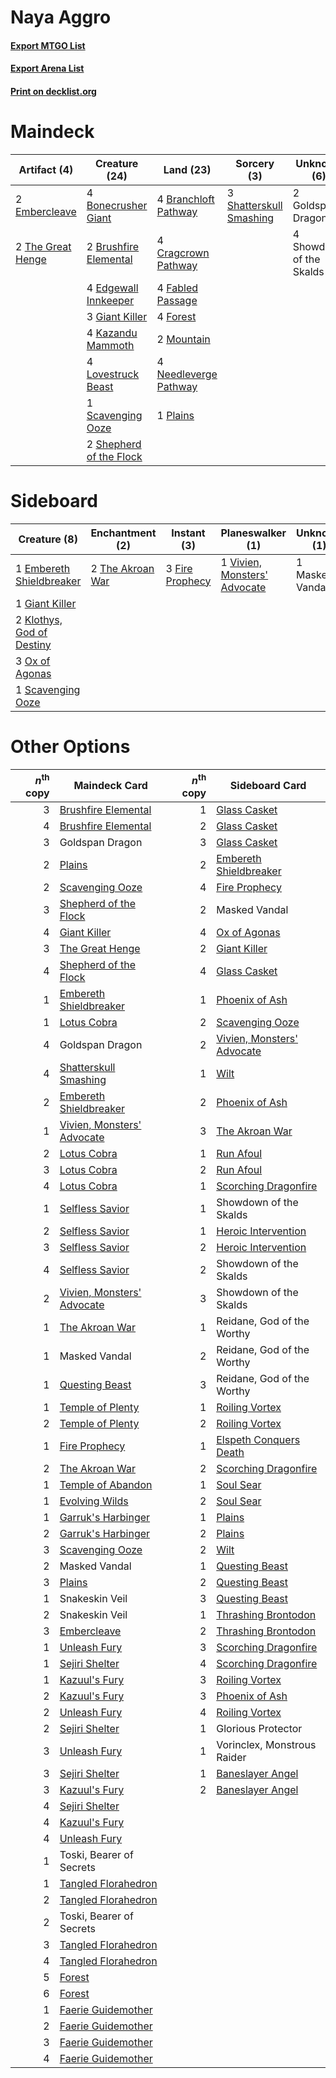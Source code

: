# Naya Aggro

#### [Export MTGO List](../collection/Naya%20Aggro/Naya%20Aggro.txt)
#### [Export Arena List](../collection/Naya%20Aggro/Naya%20Aggro_arena.txt)
#### [Print on decklist.org](http://decklist.org/?deckmain=4%09Bonecrusher%20Giant%0A4%09Branchloft%20Pathway%0A2%09Brushfire%20Elemental%0A4%09Cragcrown%20Pathway%0A4%09Edgewall%20Innkeeper%0A2%09Embercleave%0A4%09Fabled%20Passage%0A4%09Forest%0A3%09Giant%20Killer%0A2%09Goldspan%20Dragon%0A4%09Kazandu%20Mammoth%0A4%09Lovestruck%20Beast%0A2%09Mountain%0A4%09Needleverge%20Pathway%0A1%09Plains%0A1%09Scavenging%20Ooze%0A3%09Shatterskull%20Smashing%0A2%09Shepherd%20of%20the%20Flock%0A4%09Showdown%20of%20the%20Skalds%0A2%09The%20Great%20Henge&deckside=1%09Embereth%20Shieldbreaker%0A3%09Fire%20Prophecy%0A1%09Giant%20Killer%0A2%09Klothys,%20God%20of%20Destiny%0A1%09Masked%20Vandal%0A3%09Ox%20of%20Agonas%0A1%09Scavenging%20Ooze%0A2%09The%20Akroan%20War%0A1%09Vivien,%20Monsters'%20Advocate)
# Maindeck

|                                        Artifact (4)                                        |                                          Creature (24)                                           |                                           Land (23)                                            |                                           Sorcery (3)                                            |      Unknown (6)       |
|--------------------------------------------------------------------------------------------|--------------------------------------------------------------------------------------------------|------------------------------------------------------------------------------------------------|--------------------------------------------------------------------------------------------------|------------------------|
|2 [Embercleave](http://gatherer.wizards.com/Pages/Card/Details.aspx?multiverseid=473082)    |4 [Bonecrusher Giant](http://gatherer.wizards.com/Pages/Card/Details.aspx?multiverseid=473077)    |4 [Branchloft Pathway](http://gatherer.wizards.com/Pages/Card/Details.aspx?multiverseid=491909) |3 [Shatterskull Smashing](http://gatherer.wizards.com/Pages/Card/Details.aspx?multiverseid=491802)|2 Goldspan Dragon       |
|2 [The Great Henge](http://gatherer.wizards.com/Pages/Card/Details.aspx?multiverseid=473123)|2 [Brushfire Elemental](http://gatherer.wizards.com/Pages/Card/Details.aspx?multiverseid=491872)  |4 [Cragcrown Pathway](http://gatherer.wizards.com/Pages/Card/Details.aspx?multiverseid=491915)  |                                                                                                  |4 Showdown of the Skalds|
|                                                                                            |4 [Edgewall Innkeeper](http://gatherer.wizards.com/Pages/Card/Details.aspx?multiverseid=473113)   |4 [Fabled Passage](http://gatherer.wizards.com/Pages/Card/Details.aspx?multiverseid=473206)     |                                                                                                  |                        |
|                                                                                            |3 [Giant Killer](http://gatherer.wizards.com/Pages/Card/Details.aspx?multiverseid=472976)         |4 [Forest](http://gatherer.wizards.com/Pages/Card/Details.aspx?multiverseid=439860)             |                                                                                                  |                        |
|                                                                                            |4 [Kazandu Mammoth](http://gatherer.wizards.com/Pages/Card/Details.aspx?multiverseid=491835)      |2 [Mountain](http://gatherer.wizards.com/Pages/Card/Details.aspx?multiverseid=439859)           |                                                                                                  |                        |
|                                                                                            |4 [Lovestruck Beast](http://gatherer.wizards.com/Pages/Card/Details.aspx?multiverseid=473127)     |4 [Needleverge Pathway](http://gatherer.wizards.com/Pages/Card/Details.aspx?multiverseid=491918)|                                                                                                  |                        |
|                                                                                            |1 [Scavenging Ooze](http://gatherer.wizards.com/Pages/Card/Details.aspx?multiverseid=420783)      |1 [Plains](http://gatherer.wizards.com/Pages/Card/Details.aspx?multiverseid=439856)             |                                                                                                  |                        |
|                                                                                            |2 [Shepherd of the Flock](http://gatherer.wizards.com/Pages/Card/Details.aspx?multiverseid=472990)|                                                                                                |                                                                                                  |                        |


# Sideboard

|                                            Creature (8)                                            |                                      Enchantment (2)                                      |                                       Instant (3)                                        |                                           Planeswalker (1)                                            |  Unknown (1)  |
|----------------------------------------------------------------------------------------------------|-------------------------------------------------------------------------------------------|------------------------------------------------------------------------------------------|-------------------------------------------------------------------------------------------------------|---------------|
|1 [Embereth Shieldbreaker](http://gatherer.wizards.com/Pages/Card/Details.aspx?multiverseid=473084) |2 [The Akroan War](http://gatherer.wizards.com/Pages/Card/Details.aspx?multiverseid=476375)|3 [Fire Prophecy](http://gatherer.wizards.com/Pages/Card/Details.aspx?multiverseid=479636)|1 [Vivien, Monsters' Advocate](http://gatherer.wizards.com/Pages/Card/Details.aspx?multiverseid=479695)|1 Masked Vandal|
|1 [Giant Killer](http://gatherer.wizards.com/Pages/Card/Details.aspx?multiverseid=472976)           |                                                                                           |                                                                                          |                                                                                                       |               |
|2 [Klothys, God of Destiny](http://gatherer.wizards.com/Pages/Card/Details.aspx?multiverseid=476471)|                                                                                           |                                                                                          |                                                                                                       |               |
|3 [Ox of Agonas](http://gatherer.wizards.com/Pages/Card/Details.aspx?multiverseid=476398)           |                                                                                           |                                                                                          |                                                                                                       |               |
|1 [Scavenging Ooze](http://gatherer.wizards.com/Pages/Card/Details.aspx?multiverseid=420783)        |                                                                                           |                                                                                          |                                                                                                       |               |


# Other Options

|*n*<sup>th</sup> copy|                                            Maindeck Card                                            |*n*<sup>th</sup> copy|                                           Sideboard Card                                            |
|--------------------:|-----------------------------------------------------------------------------------------------------|--------------------:|-----------------------------------------------------------------------------------------------------|
|                    3|[Brushfire Elemental](http://gatherer.wizards.com/Pages/Card/Details.aspx?multiverseid=491872)       |                    1|[Glass Casket](http://gatherer.wizards.com/Pages/Card/Details.aspx?multiverseid=472977)              |
|                    4|[Brushfire Elemental](http://gatherer.wizards.com/Pages/Card/Details.aspx?multiverseid=491872)       |                    2|[Glass Casket](http://gatherer.wizards.com/Pages/Card/Details.aspx?multiverseid=472977)              |
|                    3|Goldspan Dragon                                                                                      |                    3|[Glass Casket](http://gatherer.wizards.com/Pages/Card/Details.aspx?multiverseid=472977)              |
|                    2|[Plains](http://gatherer.wizards.com/Pages/Card/Details.aspx?multiverseid=439856)                    |                    2|[Embereth Shieldbreaker](http://gatherer.wizards.com/Pages/Card/Details.aspx?multiverseid=473084)    |
|                    2|[Scavenging Ooze](http://gatherer.wizards.com/Pages/Card/Details.aspx?multiverseid=420783)           |                    4|[Fire Prophecy](http://gatherer.wizards.com/Pages/Card/Details.aspx?multiverseid=479636)             |
|                    3|[Shepherd of the Flock](http://gatherer.wizards.com/Pages/Card/Details.aspx?multiverseid=472990)     |                    2|Masked Vandal                                                                                        |
|                    4|[Giant Killer](http://gatherer.wizards.com/Pages/Card/Details.aspx?multiverseid=472976)              |                    4|[Ox of Agonas](http://gatherer.wizards.com/Pages/Card/Details.aspx?multiverseid=476398)              |
|                    3|[The Great Henge](http://gatherer.wizards.com/Pages/Card/Details.aspx?multiverseid=473123)           |                    2|[Giant Killer](http://gatherer.wizards.com/Pages/Card/Details.aspx?multiverseid=472976)              |
|                    4|[Shepherd of the Flock](http://gatherer.wizards.com/Pages/Card/Details.aspx?multiverseid=472990)     |                    4|[Glass Casket](http://gatherer.wizards.com/Pages/Card/Details.aspx?multiverseid=472977)              |
|                    1|[Embereth Shieldbreaker](http://gatherer.wizards.com/Pages/Card/Details.aspx?multiverseid=473084)    |                    1|[Phoenix of Ash](http://gatherer.wizards.com/Pages/Card/Details.aspx?multiverseid=476399)            |
|                    1|[Lotus Cobra](http://gatherer.wizards.com/Pages/Card/Details.aspx?multiverseid=438740)               |                    2|[Scavenging Ooze](http://gatherer.wizards.com/Pages/Card/Details.aspx?multiverseid=420783)           |
|                    4|Goldspan Dragon                                                                                      |                    2|[Vivien, Monsters' Advocate](http://gatherer.wizards.com/Pages/Card/Details.aspx?multiverseid=479695)|
|                    4|[Shatterskull Smashing](http://gatherer.wizards.com/Pages/Card/Details.aspx?multiverseid=491802)     |                    1|[Wilt](http://gatherer.wizards.com/Pages/Card/Details.aspx?multiverseid=479696)                      |
|                    2|[Embereth Shieldbreaker](http://gatherer.wizards.com/Pages/Card/Details.aspx?multiverseid=473084)    |                    2|[Phoenix of Ash](http://gatherer.wizards.com/Pages/Card/Details.aspx?multiverseid=476399)            |
|                    1|[Vivien, Monsters' Advocate](http://gatherer.wizards.com/Pages/Card/Details.aspx?multiverseid=479695)|                    3|[The Akroan War](http://gatherer.wizards.com/Pages/Card/Details.aspx?multiverseid=476375)            |
|                    2|[Lotus Cobra](http://gatherer.wizards.com/Pages/Card/Details.aspx?multiverseid=438740)               |                    1|[Run Afoul](http://gatherer.wizards.com/Pages/Card/Details.aspx?multiverseid=485524)                 |
|                    3|[Lotus Cobra](http://gatherer.wizards.com/Pages/Card/Details.aspx?multiverseid=438740)               |                    2|[Run Afoul](http://gatherer.wizards.com/Pages/Card/Details.aspx?multiverseid=485524)                 |
|                    4|[Lotus Cobra](http://gatherer.wizards.com/Pages/Card/Details.aspx?multiverseid=438740)               |                    1|[Scorching Dragonfire](http://gatherer.wizards.com/Pages/Card/Details.aspx?multiverseid=473101)      |
|                    1|[Selfless Savior](http://gatherer.wizards.com/Pages/Card/Details.aspx?multiverseid=485359)           |                    1|Showdown of the Skalds                                                                               |
|                    2|[Selfless Savior](http://gatherer.wizards.com/Pages/Card/Details.aspx?multiverseid=485359)           |                    1|[Heroic Intervention](http://gatherer.wizards.com/Pages/Card/Details.aspx?multiverseid=423776)       |
|                    3|[Selfless Savior](http://gatherer.wizards.com/Pages/Card/Details.aspx?multiverseid=485359)           |                    2|[Heroic Intervention](http://gatherer.wizards.com/Pages/Card/Details.aspx?multiverseid=423776)       |
|                    4|[Selfless Savior](http://gatherer.wizards.com/Pages/Card/Details.aspx?multiverseid=485359)           |                    2|Showdown of the Skalds                                                                               |
|                    2|[Vivien, Monsters' Advocate](http://gatherer.wizards.com/Pages/Card/Details.aspx?multiverseid=479695)|                    3|Showdown of the Skalds                                                                               |
|                    1|[The Akroan War](http://gatherer.wizards.com/Pages/Card/Details.aspx?multiverseid=476375)            |                    1|Reidane, God of the Worthy                                                                           |
|                    1|Masked Vandal                                                                                        |                    2|Reidane, God of the Worthy                                                                           |
|                    1|[Questing Beast](http://gatherer.wizards.com/Pages/Card/Details.aspx?multiverseid=473133)            |                    3|Reidane, God of the Worthy                                                                           |
|                    1|[Temple of Plenty](http://gatherer.wizards.com/Pages/Card/Details.aspx?multiverseid=378537)          |                    1|[Roiling Vortex](http://gatherer.wizards.com/Pages/Card/Details.aspx?multiverseid=491797)            |
|                    2|[Temple of Plenty](http://gatherer.wizards.com/Pages/Card/Details.aspx?multiverseid=378537)          |                    2|[Roiling Vortex](http://gatherer.wizards.com/Pages/Card/Details.aspx?multiverseid=491797)            |
|                    1|[Fire Prophecy](http://gatherer.wizards.com/Pages/Card/Details.aspx?multiverseid=479636)             |                    1|[Elspeth Conquers Death](http://gatherer.wizards.com/Pages/Card/Details.aspx?multiverseid=476264)    |
|                    2|[The Akroan War](http://gatherer.wizards.com/Pages/Card/Details.aspx?multiverseid=476375)            |                    2|[Scorching Dragonfire](http://gatherer.wizards.com/Pages/Card/Details.aspx?multiverseid=473101)      |
|                    1|[Temple of Abandon](http://gatherer.wizards.com/Pages/Card/Details.aspx?multiverseid=373711)         |                    1|[Soul Sear](http://gatherer.wizards.com/Pages/Card/Details.aspx?multiverseid=485483)                 |
|                    1|[Evolving Wilds](http://gatherer.wizards.com/Pages/Card/Details.aspx?multiverseid=426944)            |                    2|[Soul Sear](http://gatherer.wizards.com/Pages/Card/Details.aspx?multiverseid=485483)                 |
|                    1|[Garruk's Harbinger](http://gatherer.wizards.com/Pages/Card/Details.aspx?multiverseid=485508)        |                    1|[Plains](http://gatherer.wizards.com/Pages/Card/Details.aspx?multiverseid=439856)                    |
|                    2|[Garruk's Harbinger](http://gatherer.wizards.com/Pages/Card/Details.aspx?multiverseid=485508)        |                    2|[Plains](http://gatherer.wizards.com/Pages/Card/Details.aspx?multiverseid=439856)                    |
|                    3|[Scavenging Ooze](http://gatherer.wizards.com/Pages/Card/Details.aspx?multiverseid=420783)           |                    2|[Wilt](http://gatherer.wizards.com/Pages/Card/Details.aspx?multiverseid=479696)                      |
|                    2|Masked Vandal                                                                                        |                    1|[Questing Beast](http://gatherer.wizards.com/Pages/Card/Details.aspx?multiverseid=473133)            |
|                    3|[Plains](http://gatherer.wizards.com/Pages/Card/Details.aspx?multiverseid=439856)                    |                    2|[Questing Beast](http://gatherer.wizards.com/Pages/Card/Details.aspx?multiverseid=473133)            |
|                    1|Snakeskin Veil                                                                                       |                    3|[Questing Beast](http://gatherer.wizards.com/Pages/Card/Details.aspx?multiverseid=473133)            |
|                    2|Snakeskin Veil                                                                                       |                    1|[Thrashing Brontodon](http://gatherer.wizards.com/Pages/Card/Details.aspx?multiverseid=456570)       |
|                    3|[Embercleave](http://gatherer.wizards.com/Pages/Card/Details.aspx?multiverseid=473082)               |                    2|[Thrashing Brontodon](http://gatherer.wizards.com/Pages/Card/Details.aspx?multiverseid=456570)       |
|                    1|[Unleash Fury](http://gatherer.wizards.com/Pages/Card/Details.aspx?multiverseid=485493)              |                    3|[Scorching Dragonfire](http://gatherer.wizards.com/Pages/Card/Details.aspx?multiverseid=473101)      |
|                    1|[Sejiri Shelter](http://gatherer.wizards.com/Pages/Card/Details.aspx?multiverseid=491662)            |                    4|[Scorching Dragonfire](http://gatherer.wizards.com/Pages/Card/Details.aspx?multiverseid=473101)      |
|                    1|[Kazuul's Fury](http://gatherer.wizards.com/Pages/Card/Details.aspx?multiverseid=491786)             |                    3|[Roiling Vortex](http://gatherer.wizards.com/Pages/Card/Details.aspx?multiverseid=491797)            |
|                    2|[Kazuul's Fury](http://gatherer.wizards.com/Pages/Card/Details.aspx?multiverseid=491786)             |                    3|[Phoenix of Ash](http://gatherer.wizards.com/Pages/Card/Details.aspx?multiverseid=476399)            |
|                    2|[Unleash Fury](http://gatherer.wizards.com/Pages/Card/Details.aspx?multiverseid=485493)              |                    4|[Roiling Vortex](http://gatherer.wizards.com/Pages/Card/Details.aspx?multiverseid=491797)            |
|                    2|[Sejiri Shelter](http://gatherer.wizards.com/Pages/Card/Details.aspx?multiverseid=491662)            |                    1|Glorious Protector                                                                                   |
|                    3|[Unleash Fury](http://gatherer.wizards.com/Pages/Card/Details.aspx?multiverseid=485493)              |                    1|Vorinclex, Monstrous Raider                                                                          |
|                    3|[Sejiri Shelter](http://gatherer.wizards.com/Pages/Card/Details.aspx?multiverseid=491662)            |                    1|[Baneslayer Angel](http://gatherer.wizards.com/Pages/Card/Details.aspx?multiverseid=191065)          |
|                    3|[Kazuul's Fury](http://gatherer.wizards.com/Pages/Card/Details.aspx?multiverseid=491786)             |                    2|[Baneslayer Angel](http://gatherer.wizards.com/Pages/Card/Details.aspx?multiverseid=191065)          |
|                    4|[Sejiri Shelter](http://gatherer.wizards.com/Pages/Card/Details.aspx?multiverseid=491662)            |                     |                                                                                                     |
|                    4|[Kazuul's Fury](http://gatherer.wizards.com/Pages/Card/Details.aspx?multiverseid=491786)             |                     |                                                                                                     |
|                    4|[Unleash Fury](http://gatherer.wizards.com/Pages/Card/Details.aspx?multiverseid=485493)              |                     |                                                                                                     |
|                    1|Toski, Bearer of Secrets                                                                             |                     |                                                                                                     |
|                    1|[Tangled Florahedron](http://gatherer.wizards.com/Pages/Card/Details.aspx?multiverseid=491859)       |                     |                                                                                                     |
|                    2|[Tangled Florahedron](http://gatherer.wizards.com/Pages/Card/Details.aspx?multiverseid=491859)       |                     |                                                                                                     |
|                    2|Toski, Bearer of Secrets                                                                             |                     |                                                                                                     |
|                    3|[Tangled Florahedron](http://gatherer.wizards.com/Pages/Card/Details.aspx?multiverseid=491859)       |                     |                                                                                                     |
|                    4|[Tangled Florahedron](http://gatherer.wizards.com/Pages/Card/Details.aspx?multiverseid=491859)       |                     |                                                                                                     |
|                    5|[Forest](http://gatherer.wizards.com/Pages/Card/Details.aspx?multiverseid=439860)                    |                     |                                                                                                     |
|                    6|[Forest](http://gatherer.wizards.com/Pages/Card/Details.aspx?multiverseid=439860)                    |                     |                                                                                                     |
|                    1|[Faerie Guidemother](http://gatherer.wizards.com/Pages/Card/Details.aspx?multiverseid=472973)        |                     |                                                                                                     |
|                    2|[Faerie Guidemother](http://gatherer.wizards.com/Pages/Card/Details.aspx?multiverseid=472973)        |                     |                                                                                                     |
|                    3|[Faerie Guidemother](http://gatherer.wizards.com/Pages/Card/Details.aspx?multiverseid=472973)        |                     |                                                                                                     |
|                    4|[Faerie Guidemother](http://gatherer.wizards.com/Pages/Card/Details.aspx?multiverseid=472973)        |                     |                                                                                                     |


